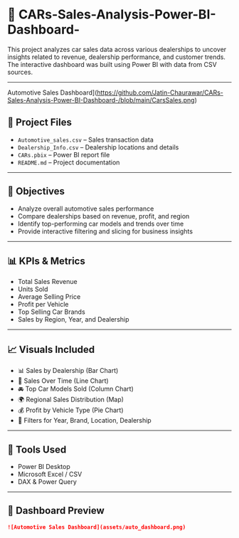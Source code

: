 # 🚗 CARs-Sales-Analysis-Power-BI-Dashboard-

This project analyzes car sales data across various dealerships to uncover insights related to revenue, dealership performance, and customer trends. The interactive dashboard was built using Power BI with data from CSV sources.

---
Automotive Sales Dashboard](https://github.com/Jatin-Chaurawar/CARs-Sales-Analysis-Power-BI-Dashboard-/blob/main/CarsSales.png)

## 📁 Project Files

- `Automotive_sales.csv` – Sales transaction data  
- `Dealership_Info.csv` – Dealership locations and details  
- `CARs.pbix` – Power BI report file  
- `README.md` – Project documentation  

---

## 🎯 Objectives

- Analyze overall automotive sales performance  
- Compare dealerships based on revenue, profit, and region  
- Identify top-performing car models and trends over time  
- Provide interactive filtering and slicing for business insights  

---

## 📊 KPIs & Metrics

- Total Sales Revenue  
- Units Sold  
- Average Selling Price  
- Profit per Vehicle  
- Top Selling Car Brands  
- Sales by Region, Year, and Dealership  

---

## 📈 Visuals Included

- 📊 Sales by Dealership (Bar Chart)  
- 📆 Sales Over Time (Line Chart)  
- 🚘 Top Car Models Sold (Column Chart)  
- 🌍 Regional Sales Distribution (Map)  
- 💰 Profit by Vehicle Type (Pie Chart)  
- 🧭 Filters for Year, Brand, Location, Dealership  

---

## 🔧 Tools Used

- Power BI Desktop  
- Microsoft Excel / CSV  
- DAX & Power Query  

---

## 📸 Dashboard Preview

```markdown
![Automotive Sales Dashboard](assets/auto_dashboard.png)
